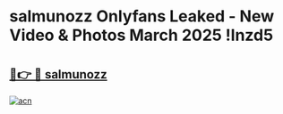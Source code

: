 # salmunozz Onlyfans Leaked - New Video & Photos March 2025 !lnzd5

# <h2><a href="https://53z5vv.iuczelnia.edu.pl?title=salmunozz&ref=lnzd5">🔗👉 🔴 salmunozz</a></h2>

[![acn](https://github.com/user-attachments/assets/0f9c940e-d8b0-45ae-aac7-cd30a18b3e1c)](https://53z5vv.iuczelnia.edu.pl?title=salmunozz&ref=lnzd5)

